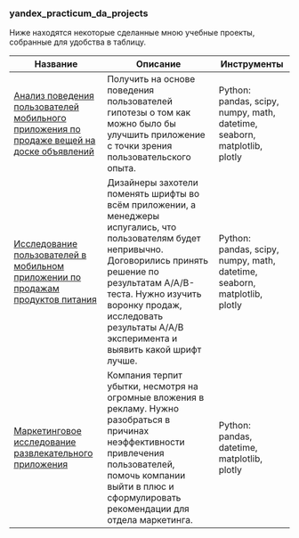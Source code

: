 ### yandex_practicum_da_projects

Ниже находятся некоторые сделанные мною учебные проекты, собранные для удобства в таблицу.

| Название                            | Описание           | Инструменты |
| ----------------------------------- | ------------------ | --------------------- |
| [Анализ поведения пользователей мобильного приложения по продаже вещей на доске объявлений](https://github.com/ilduskhisamov/Portfolio/tree/main/project_mobile_app) | Получить на основе поведения пользователей гипотезы о том как можно было бы улучшить приложение с точки зрения пользовательского опыта. | Python: pandas, scipy, numpy, math, datetime, seaborn, matplotlib, plotly |
| [Исследование пользователей в мобильном приложении по продажам продуктов питания](https://github.com/ilduskhisamov/Portfolio/tree/main/analysis_user_behavior) | Дизайнеры захотели поменять шрифты во всём приложении, а менеджеры испугались, что пользователям будет непривычно. Договорились принять решение по результатам A/A/B-теста. Нужно изучить воронку продаж, исследовать результаты А/А/В эксперимента и выявить какой шрифт лучше. | Python: pandas, scipy, numpy, math, datetime, seaborn, matplotlib, plotly |       
| [Маркетинговое исследование развлекательного приложения](https://github.com/ilduskhisamov/Portfolio/tree/main/marketing_analysis) | Компания терпит убытки, несмотря на огромные вложения в рекламу. Нужно разобраться в причинах неэффективности привлечения пользователей, помочь компании выйти в плюс и сформулировать рекомендации для отдела маркетинга. | Python: pandas, datetime, matplotlib, plotly |
